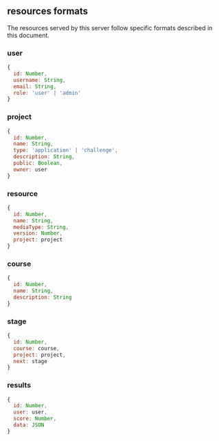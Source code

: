 ## resources formats

The resources served by this server follow specific formats described in this
document.

### user

```js
{
  id: Number,
  username: String,
  email: String,
  role: 'user' | 'admin'
}
```

### project

```js
{
  id: Number,
  name: String,
  type: 'application' | 'challenge',
  description: String,
  public: Boolean,
  owner: user
}
```

### resource

```js
{
  id: Number,
  name: String,
  mediaType: String,
  version: Number,
  project: project
}
```

### course

```js
{
  id: Number,
  name: String,
  description: String
}
```

### stage

```js
{
  id: Number,
  course: course,
  project: project,
  next: stage
}
```

### results

```js
{
  id: Number,
  user: user,
  score: Number,
  data: JSON
}
```
